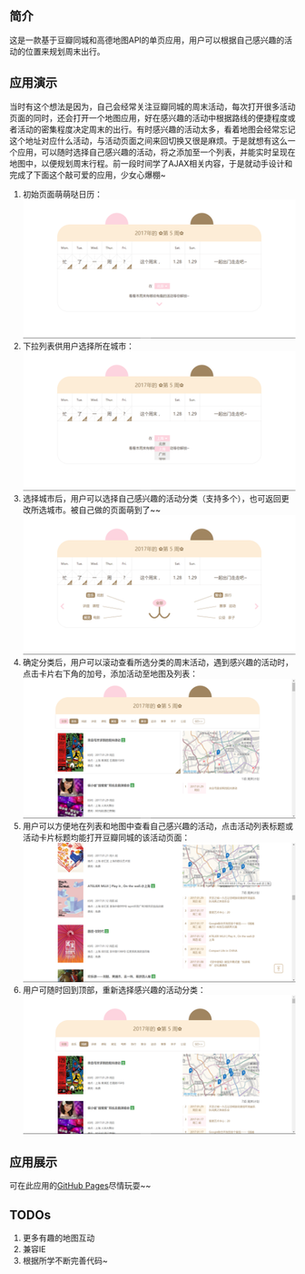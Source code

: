 ## 简介
这是一款基于豆瓣同城和高德地图API的单页应用，用户可以根据自己感兴趣的活动的位置来规划周末出行。

## 应用演示
当时有这个想法是因为，自己会经常关注豆瓣同城的周末活动，每次打开很多活动页面的同时，还会打开一个地图应用，好在感兴趣的活动中根据路线的便捷程度或者活动的密集程度决定周末的出行。有时感兴趣的活动太多，看着地图会经常忘记这个地址对应什么活动，与活动页面之间来回切换又很是麻烦。于是就想有这么一个应用，可以随时选择自己感兴趣的活动，将之添加至一个列表，并能实时呈现在地图中，以便规划周末行程。前一段时间学了AJAX相关内容，于是就动手设计和完成了下面这个敲可爱的应用，少女心爆棚~
<br>
1. 初始页面萌萌哒日历：![screenshot1](screenshots/s1.png)
2. 下拉列表供用户选择所在城市：![screenshot2](screenshots/s2.png)
3. 选择城市后，用户可以选择自己感兴趣的活动分类（支持多个），也可返回更改所选城市。被自己做的页面萌到了~~![screenshot3](screenshots/s3.png)
4. 确定分类后，用户可以滚动查看所选分类的周末活动，遇到感兴趣的活动时，点击卡片右下角的加号，添加活动至地图及列表：![screenshot4](screenshots/s4.png)
5. 用户可以方便地在列表和地图中查看自己感兴趣的活动，点击活动列表标题或活动卡片标题均能打开豆瓣同城的该活动页面：![screenshot5](screenshots/s5.png)
6. 用户可随时回到顶部，重新选择感兴趣的活动分类：![screenshot2](screenshots/s6.png)

## 应用展示
可在此应用的[GitHub Pages](https://xdudu.github.io/hang-out-on-weekend/)尽情玩耍~~

## TODOs
1. 更多有趣的地图互动
2. 兼容IE
3. 根据所学不断完善代码~
